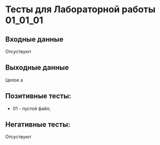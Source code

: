 # Тесты для Лабораторной работы 01_01_01

## Входные данные
Отсуствуют
## Выходные данные
Целое a
## Позитивные тесты:
- 01 - пустой файл;
## Негативные тесты:
Отсуствуют
